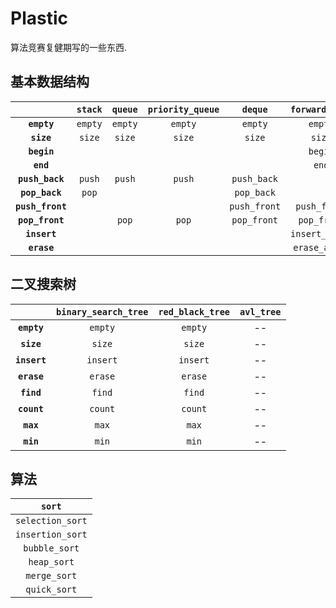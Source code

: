 # Plastic

算法竞赛复健期写的一些东西. 

## 基本数据结构

| | **`stack`** | **`queue`** | **`priority_queue`** | **`deque`** | **`forward_list`** | **`list`** |
| :--: | :--: | :--: | :--: | :--: | :--: | :--: |
| **`empty`** | `empty` | `empty` | `empty` | `empty` | `empty` | `empty` |
| **`size`** | `size` | `size` | `size` | `size` | `size` | `size` |
| **`begin`** | | | | | `begin` | `begin` |
| **`end`** | | | | | `end` | `end` |
| **`push_back`** | `push` | `push` | `push` | `push_back` | | `push_back` |
| **`pop_back`** | `pop` | | | `pop_back` | | `pop_back` |
| **`push_front`** | | | | `push_front` | `push_front` | `push_front` |
| **`pop_front`** | | `pop` | `pop` | `pop_front` | `pop_front` | `pop_front` |
| **`insert`** | | | | | `insert_after` | `insert` |
| **`erase`** | | | | | `erase_after` | `erase` |

## 二叉搜索树

| | **`binary_search_tree`** | **`red_black_tree`** | **`avl_tree`** |
| :--: | :--: | :--: | :--: |
| **`empty`** | `empty` | `empty` | -- |
| **`size`** | `size` | `size` | -- |
| **`insert`** | `insert` | `insert` | -- |
| **`erase`** | `erase` | `erase` | -- |
| **`find`** | `find` | `find` | -- |
| **`count`** | `count` | `count` | -- |
| **`max`** | `max` | `max` | -- |
| **`min`** | `min` | `min` | -- |

## 算法

| **`sort`** |
| :--: |
| `selection_sort` |
| `insertion_sort` |
| `bubble_sort` |
| `heap_sort` |
| `merge_sort` |
| `quick_sort` |